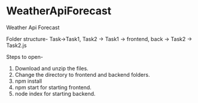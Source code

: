 # WeatherApiForecast
Weather Api Forecast

Folder structure- 
  Task->Task1, Task2 -> Task1 -> frontend, back
                     -> Task2 -> Task2.js
                     
                     
Steps to open-
1. Download and unzip the files.
2. Change the directory to frontend and backend folders.
3. npm install
4. npm start for starting frontend.
5. node index for starting backend.
